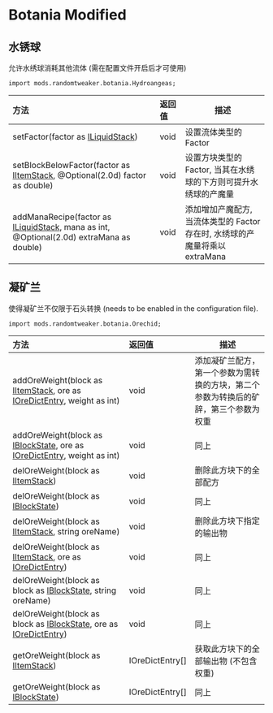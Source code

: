 # Botania Modified

## 水锈球
允许水绣球消耗其他流体 (需在配置文件开启后才可使用)

```zenscript
import mods.randomtweaker.botania.Hydroangeas;
```

| 方法                                                         | 返回值 | 描述 |
| :----------------------------------------------------------- | :----- | ----------- |
| setFactor(factor as [ILiquidStack](https://docs.blamejared.com/1.12/en/Vanilla/Liquids/ILiquidStack/)) | void   | 设置流体类型的 Factor |
| setBlockBelowFactor(factor as [IItemStack](https://docs.blamejared.com/1.12/en/Vanilla/Items/IItemStack/), @Optional(2.0d) factor as double) | void | 设置方块类型的 Factor, 当其在水绣球的下方则可提升水绣球的产魔量 |
| addManaRecipe(factor as [ILiquidStack](https://docs.blamejared.com/1.12/en/Vanilla/Liquids/ILiquidStack/), mana as int, @Optional(2.0d) extraMana as double) | void | 添加增加产魔配方, 当流体类型的 Factor 存在时, 水绣球的产魔量将乘以 extraMana |

## 凝矿兰

使得凝矿兰不仅限于石头转换 (needs to be enabled in the configuration file).

```zenscript
import mods.randomtweaker.botania.Orechid;
```

| 方法                                                         | 返回值 | 描述 |
| :----------------------------------------------------------- | :----- | ----------- |
| addOreWeight(block as [IItemStack](https://docs.blamejared.com/1.12/en/Vanilla/Items/IItemStack/), ore as [IOreDictEntry](https://docs.blamejared.com/1.12/en/Vanilla/OreDict/IOreDictEntry/), weight as int) | void | 添加凝矿兰配方，第一个参数为需转换的方块，第二个参数为转换后的矿辞，第三个参数为权重 |
| addOreWeight(block as [IBlockState](https://docs.blamejared.com/1.12/en/Vanilla/Blocks/IBlockState/), ore as [IOreDictEntry](https://docs.blamejared.com/1.12/en/Vanilla/OreDict/IOreDictEntry/), weight as int) | void | 同上 |
| delOreWeight(block as [IItemStack](https://docs.blamejared.com/1.12/en/Vanilla/Items/IItemStack/)) | void | 删除此方块下的全部配方 |
| delOreWeight(block as [IBlockState](https://docs.blamejared.com/1.12/en/Vanilla/Blocks/IBlockState/)) | void | 同上 |
| delOreWeight(block as [IItemStack](https://docs.blamejared.com/1.12/en/Vanilla/Items/IItemStack/), string oreName) | void | 删除此方块下指定的输出物 |
| delOreWeight(block as [IItemStack](https://docs.blamejared.com/1.12/en/Vanilla/Items/IItemStack/), ore as [IOreDictEntry](https://docs.blamejared.com/1.12/en/Vanilla/OreDict/IOreDictEntry/)) | void | 同上 |
| delOreWeight(block as block as [IBlockState](https://docs.blamejared.com/1.12/en/Vanilla/Blocks/IBlockState/), string oreName) | void | 同上 |
| delOreWeight(block as block as [IBlockState](https://docs.blamejared.com/1.12/en/Vanilla/Blocks/IBlockState/), ore as [IOreDictEntry](https://docs.blamejared.com/1.12/en/Vanilla/OreDict/IOreDictEntry/)) | void | 同上 |
| getOreWeight(block as [IItemStack](https://docs.blamejared.com/1.12/en/Vanilla/Items/IItemStack/)) | IOreDictEntry[] | 获取此方块下的全部输出物 (不包含权重) |
| getOreWeight(block as [IBlockState](https://docs.blamejared.com/1.12/en/Vanilla/Blocks/IBlockState/)) | IOreDictEntry[] | 同上 |